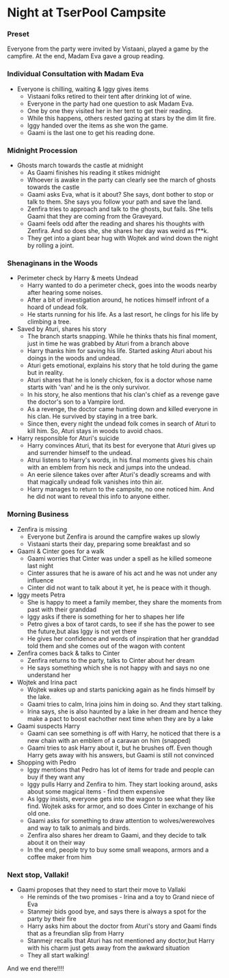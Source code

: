 # Night at TserPool Campsite

### Preset

Everyone from the party were invited by Vistaani, played a game by the campfire. At the end, Madam Eva gave a group reading.

### Individual Consultation with Madam Eva

- Everyone is chilling, waiting & Iggy gives items 
  - Vistaani folks retired to their tent after drinking lot of wine.
  - Everyone in the party had one question to ask Madam Eva.
  - One by one they visited her in her tent to get their reading.
  - While this happens, others rested gazing at stars by the dim lit fire.
  - Iggy handed over the items as she won the game.
  - Gaami is the last one to get his reading done.

### Midnight Procession 

- Ghosts march towards the castle at midnight
  - As Gaami finishes his reading it stikes midnight
  - Whoever is awake in the party can clearly see the march of ghosts towards the castle
  - Gaami asks Eva, what is it about? She says, dont bother to stop or talk to them. She says you follow your path and save the land.
  - Zenfira tries to approach and talk to the ghosts, but fails. She tells Gaami that they are coming from the Graveyard.
  - Gaami feels odd after the reading and shares his thoughts with Zenfira. And so does she, she shares her day was weird as f**k.
  - They get into a giant bear hug with Wojtek and wind down the night by rolling a joint.

### Shenaginans in the Woods 
- Perimeter check by Harry & meets Undead
  - Harry wanted to do a perimeter check, goes into the woods nearby after hearing some noises.
  - After a bit of investigation around, he notices himself infront of a hoard of undead folk.
  - He starts running for his life. As a last resort, he clings for his life by climbing a tree.
- Saved by Aturi, shares his story
  - The branch starts snapping. While he thinks thats his final moment, just in time he was grabbed by Aturi from a branch above
  - Harry thanks him for saving his life. Started asking Aturi about his doings in the woods and undead.
  - Aturi gets emotional, explains his story that he told during the game but in reality. 
  - Aturi shares that he is lonely chicken, fox is a doctor whose name starts with 'van' and he is the only survivor.
  - In his story, he also mentions that his clan's chief as a revenge gave the doctor's son to a Vampire lord.
  - As a revenge, the doctor came hunting down and killed everyone in his clan. He survived by staying in a tree bark.
  - Since then, every night the undead folk comes in search of Aturi to kill him. So, Aturi stays in woods to avoid chaos.
- Harry responsible for Aturi's suicide
  - Harry convinces Aturi, that its best for everyone that Aturi gives up and surrender himself to the undead.
  - Atrui listens to Harry's words, in his final moments gives his chain with an emblem from his neck and jumps into the undead.
  - An eerie silence takes over after Aturi's deadly screams and with that magically undead folk vanishes into thin air. 
  - Harry manages to return to the campsite, no one noticed him. And he did not want to reveal this info to anyone either.

### Morning Business

- Zenfira is missing
  - Everyone but Zenfira is around the campfire wakes up slowly
  - Vistaani starts their day, preparing some breakfast and so
- Gaami & Cinter goes for a walk
  - Gaami worries that Cinter was under a spell as he killed someone last night
  - Cinter assures that he is aware of his act and he was not under any influence
  - Cinter did not want to talk about it yet, he is peace with it though.
- Iggy meets Petra
  - She is happy to meet a family member, they share the moments from past with their granddad
  - Iggy asks if there is something for her to shapes her life
  - Petro gives a box of tarot cards, to see if she has the power to see the future,but alas Iggy is not yet there
  - He gives her confidence and words of inspiration that her granddad told them and she comes out of the wagon with content
- Zenfira comes back & talks to Cinter
  - Zenfira returns to the party, talks to Cinter about her dream
  - He says something which she is not happy with and says no one understand her
- Wojtek and Irina pact
  - Wojtek wakes up and starts panicking again as he finds himself by the lake.
  - Gaami tries to calm, Irina joins him in doing so. And they start talking.
  - Irina says, she is also haunted by a lake in her dream and hence they make a pact to boost eachother next time when they are by a lake
- Gaami suspects Harry
  - Gaami can see something is off with Harry, he noticed that there is a new chain with an emblem of a caravan on him (snapped)
  - Gaami tries to ask Harry about it, but he brushes off. Even though Harry gets away with his answers, but Gaami is still not convinced
- Shopping with Pedro
  - Iggy mentions that Pedro has lot of items for trade and people can buy if they want any
  - Iggy pulls Harry and Zenfira to him. They start looking around, asks about some magical items - find them expensive
  - As Iggy insists, everyone gets into the wagon to see what they like find. Wojtek asks for armor, and so does Cinter in exchange of his old one.
  - Gaami asks for something to draw attention to wolves/werewolves and way to talk to animals and birds.
  - Zenfira also shares her dream to Gaami, and they decide to talk about it on their way
  - In the end, people try to buy some small weapons, armors and a coffee maker from him
  
### Next stop, Vallaki!

- Gaami proposes that they need to start their move to Vallaki
  - He reminds of the two promises - Irina and a toy to Grand niece of Eva
  - Stanmejr bids good bye, and says there is always a spot for the party by their fire
  - Harry asks him about the doctor from Aturi's story and Gaami finds that as a freundian slip from Harry
  - Stanmejr recalls that Aturi has not mentioned any doctor,but Harry with his charm just gets away from the awkward situation
  - They all start walking!

And we end there!!!!
